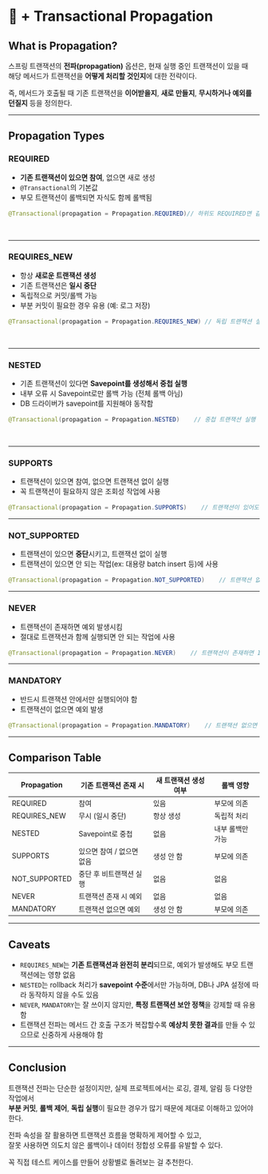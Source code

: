 # 👬 + Transactional Propagation

## What is Propagation?

스프링 트랜잭션의 **전파(propagation)** 옵션은, 현재 실행 중인 트랜잭션이 있을 때 \
해당 메서드가 트랜잭션을 **어떻게 처리할 것인지**에 대한 전략이다.

즉, 메서드가 호출될 때 기존 트랜잭션을 **이어받을지**, **새로 만들지**, **무시하거나 예외를 던질지** 등을 정의한다.

***

## Propagation Types

### REQUIRED

* **기존 트랜잭션이 있으면 참여**, 없으면 새로 생성
* `@Transactional`의 기본값
* 부모 트랜잭션이 롤백되면 자식도 함께 롤백됨

```java
@Transactional(propagation = Propagation.REQUIRED)// 하위도 REQUIRED면 같은 트랜잭션
```

<figure><img src="../../../../.gitbook/assets/스크린샷 2025-03-24 오후 8.22.48 (2).png" alt=""><figcaption></figcaption></figure>

***

### REQUIRES\_NEW

* 항상 **새로운 트랜잭션 생성**
* 기존 트랜잭션은 **일시 중단**
* 독립적으로 커밋/롤백 가능
* 부분 커밋이 필요한 경우 유용 (예: 로그 저장)

```java
@Transactional(propagation = Propagation.REQUIRES_NEW) // 독립 트랜잭션 실행
```

<figure><img src="../../../../.gitbook/assets/스크린샷 2025-03-24 오후 8.16.49.png" alt=""><figcaption></figcaption></figure>

***

### NESTED

* 기존 트랜잭션이 있다면 **Savepoint를 생성해서 중첩 실행**
* 내부 오류 시 Savepoint로만 롤백 가능 (전체 롤백 아님)
* DB 드라이버가 savepoint를 지원해야 동작함

```java
@Transactional(propagation = Propagation.NESTED)    // 중첩 트랜잭션 실행
```

<figure><img src="../../../../.gitbook/assets/스크린샷 2025-03-24 오후 8.23.38.png" alt=""><figcaption></figcaption></figure>

***

### SUPPORTS

* 트랜잭션이 있으면 참여, 없으면 트랜잭션 없이 실행
* 꼭 트랜잭션이 필요하지 않은 조회성 작업에 사용

```java
@Transactional(propagation = Propagation.SUPPORTS)    // 트랜잭션이 있어도 되고 없어도 됨
```

***

### NOT\_SUPPORTED

* 트랜잭션이 있으면 **중단**시키고, 트랜잭션 없이 실행
* 트랜잭션이 있으면 안 되는 작업(ex: 대용량 batch insert 등)에 사용

```java
@Transactional(propagation = Propagation.NOT_SUPPORTED)    // 트랜잭션 없이 실행됨
```

***

### NEVER

* 트랜잭션이 존재하면 예외 발생시킴
* 절대로 트랜잭션과 함께 실행되면 안 되는 작업에 사용

```java
@Transactional(propagation = Propagation.NEVER)    // 트랜잭션이 존재하면 IllegalTransactionStateException 발생
```

***

### MANDATORY

* 반드시 트랜잭션 안에서만 실행되어야 함
* 트랜잭션이 없으면 예외 발생

```java
@Transactional(propagation = Propagation.MANDATORY)    // 트랜잭션 없으면 예외 발생
```

***

## Comparison Table

| Propagation    | 기존 트랜잭션 존재 시    | 새 트랜잭션 생성 여부 | 롤백 영향     |
| -------------- | --------------- | ------------ | --------- |
| REQUIRED       | 참여              | 있음           | 부모에 의존    |
| REQUIRES\_NEW  | 무시 (일시 중단)      | 항상 생성        | 독립적 처리    |
| NESTED         | Savepoint로 중첩   | 없음           | 내부 롤백만 가능 |
| SUPPORTS       | 있으면 참여 / 없으면 없음 | 생성 안 함       | 부모에 의존    |
| NOT\_SUPPORTED | 중단 후 비트랜잭션 실행   | 없음           | 없음        |
| NEVER          | 트랜잭션 존재 시 예외    | 없음           | 없음        |
| MANDATORY      | 트랜잭션 없으면 예외     | 생성 안 함       | 부모에 의존    |

***

## Caveats

* `REQUIRES_NEW`는 **기존 트랜잭션과 완전히 분리**되므로, 예외가 발생해도 부모 트랜잭션에는 영향 없음
* `NESTED`는 rollback 처리가 **savepoint 수준**에서만 가능하며, DB나 JPA 설정에 따라 동작하지 않을 수도 있음
* `NEVER`, `MANDATORY`는 잘 쓰이지 않지만, **특정 트랜잭션 보안 정책**을 강제할 때 유용함
* 트랜잭션 전파는 메서드 간 호출 구조가 복잡할수록 **예상치 못한 결과**를 만들 수 있으므로 신중하게 사용해야 함

***

## Conclusion

트랜잭션 전파는 단순한 설정이지만, 실제 프로젝트에서는 로깅, 결제, 알림 등 다양한 작업에서 \
**부분 커밋**, **롤백 제어**, **독립 실행**이 필요한 경우가 많기 때문에 제대로 이해하고 있어야 한다.

전파 속성을 잘 활용하면 트랜잭션 흐름을 명확하게 제어할 수 있고, \
잘못 사용하면 의도치 않은 롤백이나 데이터 정합성 오류를 유발할 수 있다.

꼭 직접 테스트 케이스를 만들어 상황별로 돌려보는 걸 추천한다.

